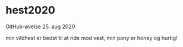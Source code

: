 # hest2020
GitHub-øvelse 25. aug 2020

min vildhest er bedst
til at ride mod vest,
min pony er honey og hurtig!
